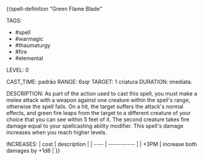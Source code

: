 {{spell-definition "Green Flame Blade"

TAGS:
- #spell
- #warmagic
- #thaumaturgy
- #fire
- #elemental

LEVEL: 0

CAST_TIME: padrão
RANGE: 6sqr
TARGET: 1 criatura
DURATION: imediata.

DESCRIPTION:
As part of the action used to cast this spell, you must make a melee attack with a weapon against one creature within the spell's range, otherwise the spell fails. On a hit, the target suffers the attack's normal effects, and green fire leaps from the target to a different creature of your choice that you can see within 5 feet of it. The second creature takes fire damage equal to your spellcasting ability modifier. This spell's damage increases when you reach higher levels.

INCREASES:
| cost | description |
| ---- | ----------- |
| +3PM | increase both damages by +1d8 |
}}
